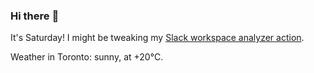 ### Hi there :wave:

It's Saturday! I might be tweaking my [Slack workspace analyzer action](https://github.com/bewuethr/slack-analyzer).

Weather in Toronto: sunny, at +20°C.
